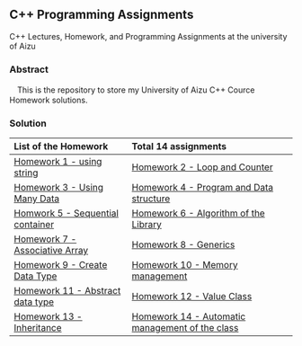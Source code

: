 ## C++ Programming Assignments  
C++ Lectures, Homework, and Programming Assignments at the university of Aizu

### Abstract
　This is the repository to store my University of Aizu C++ Cource Homework solutions.

### Solution
|List of the Homework|Total 14 assignments|
|:------|:-------|
|[Homework 1 - using string](ex01/)|[Homework 2 - Loop and Counter](ex02/)|
|[Homework 3 - Using Many Data](ex03/)|[Homework 4 - Program and Data structure](ex04/)|
|[Homwork 5 - Sequential container](ex05/)|[Homework 6 - Algorithm of the Library](ex06/)|
|[Homework 7 - Associative Array](ex07/)|[Homework 8 - Generics](ex08/)|
|[Homework 9 - Create Data Type](ex09/)|[Homework 10 - Memory management](ex10/)|
|[Homework 11 - Abstract data type](ex11/)|[Homework 12 - Value Class](ex12/)|
|[Homework 13 - Inheritance](ex13/)|[Homework 14 - Automatic management of the class](ex14/)|

